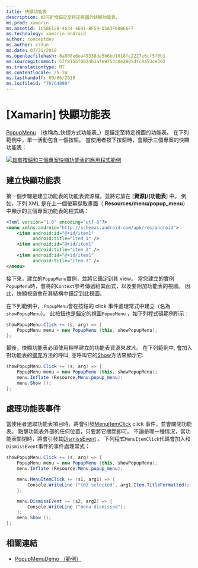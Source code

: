 ```yaml
---
title: 快顯功能表
description: 如何新增錨定至特定視圖的快顯功能表。
ms.prod: xamarin
ms.assetid: 1C58E12B-4634-4691-BF59-D5A3F6B0E6F7
ms.technology: xamarin-android
author: conceptdev
ms.author: crdun
ms.date: 07/31/2018
ms.openlocfilehash: 8a808e6ea49338de5b6bd1618fc2227e6cf5f0b1
ms.sourcegitcommit: 57f815bf0024b1afe9754c0e28054fc0a53ce302
ms.translationtype: MT
ms.contentlocale: zh-TW
ms.lasthandoff: 09/06/2019
ms.locfileid: "70764890"
---
```

# <a name="xamarinandroid-popup-menu"></a>[Xamarin] 快顯功能表

[PopupMenu](xref:Android.Widget.PopupMenu) （也稱為_快捷方式功能表_）是錨定至特定視圖的功能表。 在下列範例中，單一活動包含一個按鈕。 當使用者按下按鈕時，會顯示三個專案的快顯功能表：

[![具有按鈕和三個專案快顯功能表的應用程式範例](popup-menu-images/01-app-example-sml.png)](popup-menu-images/01-app-example.png#lightbox)

## <a name="creating-a-popup-menu"></a>建立快顯功能表

第一個步驟是建立功能表的功能表資源檔，並將它放在 [**資源]/[功能表**] 中。 例如，下列 XML 是在上一個螢幕擷取畫面（ **Resources/menu/popup_menu**）中顯示的三個專案功能表的程式碼：

```xml
<?xml version="1.0" encoding="utf-8"?>
<menu xmlns:android="http://schemas.android.com/apk/res/android">
    <item android:id="@+id/item1"
          android:title="item 1" />
    <item android:id="@+id/item1"
          android:title="item 2" />
    <item android:id="@+id/item1"
          android:title="item 3" />
</menu>
```

接下來，建立的`PopupMenu`實例，並將它錨定到其 view。 當您建立的實例`PopupMenu`時，會將的`Context`參考傳遞給其函式，以及要附加功能表的視圖。 因此，快顯視窗會在其結構中錨定到此視圖。

在下列範例中， `PopupMenu`會在按鈕的 click 事件處理常式中建立（名為`showPopupMenu`）。 此按鈕也是錨定的視圖`PopupMenu` ，如下列程式碼範例所示：

```csharp
showPopupMenu.Click += (s, arg) => {
    PopupMenu menu = new PopupMenu (this, showPopupMenu);
};
```

最後，快顯功能表必須使用稍早建立的功能表資源來*放大*。 在下列範例中, 會加入對功能表的[擴充](xref:Android.Views.LayoutInflater.Inflate*)方法的呼叫, 並呼叫它的[Show](xref:Android.Widget.PopupMenu.Show)方法來顯示它:

```csharp
showPopupMenu.Click += (s, arg) => {
    PopupMenu menu = new PopupMenu (this, showPopupMenu);
    menu.Inflate (Resource.Menu.popup_menu);
    menu.Show ();
};
```

## <a name="handling-menu-events"></a>處理功能表事件

當使用者選取功能表項目時，將會引發[MenuItemClick](xref:Android.Widget.PopupMenu.MenuItemClick) click 事件，並會關閉功能表。 點擊功能表外部的任何位置，只要將它關閉即可。 不論是哪一種情況，當功能表關閉時，將會引發其[DismissEvent](xref:Android.Widget.PopupMenu.Dismiss) 。 下列程式`MenuItemClick`代碼會加入和`DismissEvent`事件的事件處理常式：

```csharp
showPopupMenu.Click += (s, arg) => {
    PopupMenu menu = new PopupMenu (this, showPopupMenu);
    menu.Inflate (Resource.Menu.popup_menu);

    menu.MenuItemClick += (s1, arg1) => {
        Console.WriteLine ("{0} selected", arg1.Item.TitleFormatted);
    };

    menu.DismissEvent += (s2, arg2) => {
        Console.WriteLine ("menu dismissed");
    };
    menu.Show ();
};
```

## <a name="related-links"></a>相關連結

- [PopupMenuDemo （範例）](https://docs.microsoft.com/samples/xamarin/monodroid-samples/popupmenudemo)

